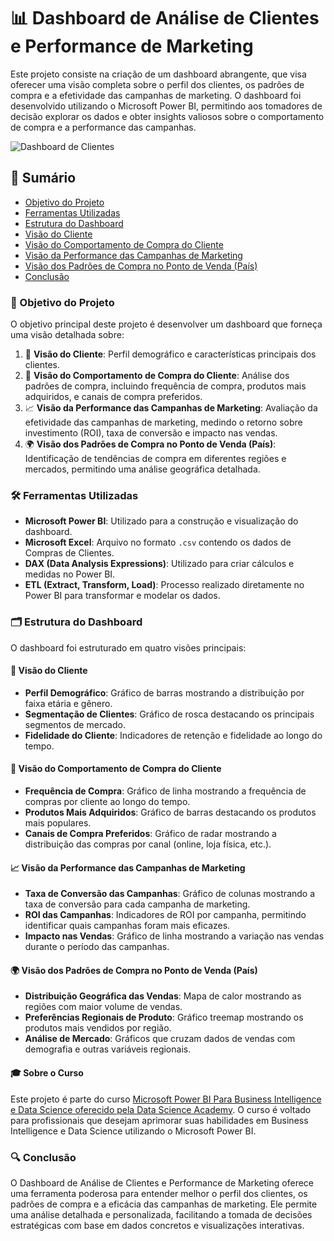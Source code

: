 # 📊 Dashboard de Análise de Clientes e Performance de Marketing

Este projeto consiste na criação de um dashboard abrangente, que visa oferecer uma visão completa sobre o perfil dos clientes, os padrões de compra e a efetividade das campanhas de marketing. O dashboard foi desenvolvido utilizando o Microsoft Power BI, permitindo aos tomadores de decisão explorar os dados e obter insights valiosos sobre o comportamento de compra e a performance das campanhas.

![Dashboard de Clientes](Data/marketing.png)

## 📑 Sumário
- [Objetivo do Projeto](#objetivo-do-projeto)
- [Ferramentas Utilizadas](#ferramentas-utilizadas)
- [Estrutura do Dashboard](#estrutura-do-dashboard)
- [Visão do Cliente](#visão-do-cliente)
- [Visão do Comportamento de Compra do Cliente](#visão-do-comportamento-de-compra-do-cliente)
- [Visão da Performance das Campanhas de Marketing](#visão-da-performance-das-campanhas-de-marketing)
- [Visão dos Padrões de Compra no Ponto de Venda (País)](#visão-dos-padrões-de-compra-no-ponto-de-venda-país)
- [Conclusão](#conclusão)

### 🎯 Objetivo do Projeto
O objetivo principal deste projeto é desenvolver um dashboard que forneça uma visão detalhada sobre:

1. 👥 **Visão do Cliente**: Perfil demográfico e características principais dos clientes.
2. 🛒 **Visão do Comportamento de Compra do Cliente**: Análise dos padrões de compra, incluindo frequência de compra, produtos mais adquiridos, e canais de compra preferidos.
3. 📈 **Visão da Performance das Campanhas de Marketing**: Avaliação da efetividade das campanhas de marketing, medindo o retorno sobre investimento (ROI), taxa de conversão e impacto nas vendas.
4. 🌍 **Visão dos Padrões de Compra no Ponto de Venda (País)**: Identificação de tendências de compra em diferentes regiões e mercados, permitindo uma análise geográfica detalhada.

### 🛠️ Ferramentas Utilizadas
- **Microsoft Power BI**: Utilizado para a construção e visualização do dashboard.
- **Microsoft Excel**: Arquivo no formato `.csv` contendo os dados de Compras de Clientes.
- **DAX (Data Analysis Expressions)**: Utilizado para criar cálculos e medidas no Power BI.
- **ETL (Extract, Transform, Load)**: Processo realizado diretamente no Power BI para transformar e modelar os dados.

### 🗂️ Estrutura do Dashboard
O dashboard foi estruturado em quatro visões principais:

#### 👥 Visão do Cliente
- **Perfil Demográfico**: Gráfico de barras mostrando a distribuição por faixa etária e gênero.
- **Segmentação de Clientes**: Gráfico de rosca destacando os principais segmentos de mercado.
- **Fidelidade do Cliente**: Indicadores de retenção e fidelidade ao longo do tempo.

#### 🛒 Visão do Comportamento de Compra do Cliente
- **Frequência de Compra**: Gráfico de linha mostrando a frequência de compras por cliente ao longo do tempo.
- **Produtos Mais Adquiridos**: Gráfico de barras destacando os produtos mais populares.
- **Canais de Compra Preferidos**: Gráfico de radar mostrando a distribuição das compras por canal (online, loja física, etc.).

#### 📈 Visão da Performance das Campanhas de Marketing
- **Taxa de Conversão das Campanhas**: Gráfico de colunas mostrando a taxa de conversão para cada campanha de marketing.
- **ROI das Campanhas**: Indicadores de ROI por campanha, permitindo identificar quais campanhas foram mais eficazes.
- **Impacto nas Vendas**: Gráfico de linha mostrando a variação nas vendas durante o período das campanhas.

#### 🌍 Visão dos Padrões de Compra no Ponto de Venda (País)
- **Distribuição Geográfica das Vendas**: Mapa de calor mostrando as regiões com maior volume de vendas.
- **Preferências Regionais de Produto**: Gráfico treemap mostrando os produtos mais vendidos por região.
- **Análise de Mercado**: Gráficos que cruzam dados de vendas com demografia e outras variáveis regionais.

#### 🎓 Sobre o Curso
Este projeto é parte do curso [Microsoft Power BI Para Business Intelligence e Data Science oferecido pela Data Science Academy](https://www.datascienceacademy.com.br/course/microsoft-power-bi-para-business-intelligence-e-data-science). O curso é voltado para profissionais que desejam aprimorar suas habilidades em Business Intelligence e Data Science utilizando o Microsoft Power BI.

### 🔍 Conclusão
O Dashboard de Análise de Clientes e Performance de Marketing oferece uma ferramenta poderosa para entender melhor o perfil dos clientes, os padrões de compra e a eficácia das campanhas de marketing. Ele permite uma análise detalhada e personalizada, facilitando a tomada de decisões estratégicas com base em dados concretos e visualizações interativas.
